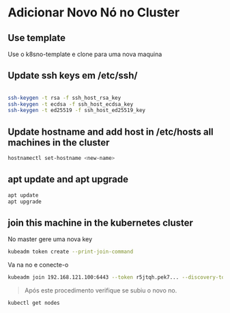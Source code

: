 # Adicionar Novo Nó no Cluster

## Use template
Use o k8sno-template e clone para uma nova maquina

## Update ssh keys em **/etc/ssh/**
```bash
  
ssh-keygen -t rsa -f ssh_host_rsa_key
ssh-keygen -t ecdsa -f ssh_host_ecdsa_key
ssh-keygen -t ed25519 -f ssh_host_ed25519_key
```

## Update hostname and add host in /etc/hosts all machines in the cluster
```bash
hostnamectl set-hostname <new-name>
```
## apt update and apt upgrade
```bash
apt update
apt upgrade
```

## join this machine in the kubernetes cluster

No master gere uma nova key

```bash
kubeadm token create --print-join-command
```

Va na no e conecte-o
```bash
kubeadm join 192.168.121.100:6443 --token r5jtqh.pek7... --discovery-token-ca-cert-hash sha256:518233918ee0353672...
```

> Após este procedimento verifique se subiu o novo no.
```bash
kubectl get nodes
```

